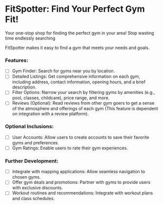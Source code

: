 # FitSpotter: Find Your Perfect Gym Fit!

Your one-stop shop for finding the perfect gym in your area!  Stop wasting time endlessly searching

FitSpotter makes it easy to find a gym that meets your needs and goals.


### Features:

- [ ] Gym Finder: Search for gyms near you by location. 
- [ ] Detailed Listings: Get comprehensive information on each gym, including address, contact information, opening hours, and a brief description.
- [ ] Filter Options: Narrow your search by filtering gyms by amenities (e.g., pool, classes, childcare), price range, and more.
- [ ] Reviews (Optional): Read reviews from other gym goers to get a sense of the atmosphere and offerings of each gym (This feature is dependent on integration with a review platform).

### Optional Inclusions:

- [ ] User Accounts: Allow users to create accounts to save their favorite gyms and preferences.
- [ ] Gym Ratings: Enable users to rate their gym experiences.
### Further Development:

- [ ] Integrate with mapping applications: Allow seamless navigation to chosen gyms.
- [ ] Offer gym deals and promotions: Partner with gyms to provide users with exclusive discounts.
- [ ] Workout routines and recommendations: Integrate with workout plans and class schedules.